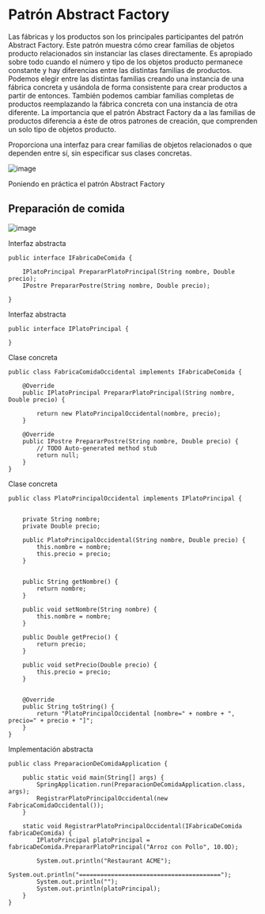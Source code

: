 # Patrón Abstract Factory
Las fábricas y los productos son los principales participantes del patrón Abstract Factory. Este patrón muestra cómo crear familias de objetos producto relacionados sin instanciar las clases directamente. Es apropiado sobre todo cuando el número y tipo de los objetos producto permanece constante y hay diferencias entre las distintas familias de productos. Podemos elegir entre las distintas familias creando una instancia de una fábrica concreta y usándola de forma consistente para crear productos a partir de entonces. También podemos cambiar familias completas de productos reemplazando la fábrica concreta con una instancia de otra diferente. La importancia que el patrón Abstract Factory da a las familias de productos diferencia a éste de otros patrones de creación, que comprenden un solo tipo de objetos producto.

Proporciona una interfaz para crear familias de objetos relacionados o que dependen entre sí, sin especificar sus clases concretas.

![image](https://user-images.githubusercontent.com/6163491/222612371-03323db6-7e54-4bf6-8f25-f88b7663b04a.png)

Poniendo en práctica el patrón Abstract Factory

## Preparación de comida

![image](https://user-images.githubusercontent.com/6163491/222612608-80a324f2-451c-4812-9ea0-c4d67e8f6f30.png)

Interfaz abstracta
```
public interface IFabricaDeComida {
	
	IPlatoPrincipal PrepararPlatoPrincipal(String nombre, Double precio);
	IPostre PrepararPostre(String nombre, Double precio);

}
```
Interfaz abstracta

```
public interface IPlatoPrincipal {
	
}
```
Clase concreta
```
public class FabricaComidaOccidental implements IFabricaDeComida {

	@Override
	public IPlatoPrincipal PrepararPlatoPrincipal(String nombre, Double precio) {
		
		return new PlatoPrincipalOccidental(nombre, precio);
	}

	@Override
	public IPostre PrepararPostre(String nombre, Double precio) {
		// TODO Auto-generated method stub
		return null;
	}
}
```
Clase concreta

```
public class PlatoPrincipalOccidental implements IPlatoPrincipal {

	
	private String nombre;
	private Double precio;
	
	public PlatoPrincipalOccidental(String nombre, Double precio) {
		this.nombre = nombre;
		this.precio = precio;
	}
	
	
	public String getNombre() {
		return nombre;
	}
	
	public void setNombre(String nombre) {
		this.nombre = nombre;
	}
	
	public Double getPrecio() {
		return precio;
	}
	
	public void setPrecio(Double precio) {
		this.precio = precio;
	}


	@Override
	public String toString() {
		return "PlatoPrincipalOccidental [nombre=" + nombre + ", precio=" + precio + "]";
	}
}
```

Implementación abstracta

```
public class PreparacionDeComidaApplication {

	public static void main(String[] args) {
		SpringApplication.run(PreparacionDeComidaApplication.class, args);
		RegistrarPlatoPrincipalOccidental(new FabricaComidaOccidental());
	}
	
	static void RegistrarPlatoPrincipalOccidental(IFabricaDeComida fabricaDeComida) {
		IPlatoPrincipal platoPrincipal = fabricaDeComida.PrepararPlatoPrincipal("Arroz con Pollo", 10.0D);
		
		System.out.println("Restaurant ACME");
		System.out.println("========================================");
		System.out.println("");
		System.out.println(platoPrincipal);
	}	
}
```

